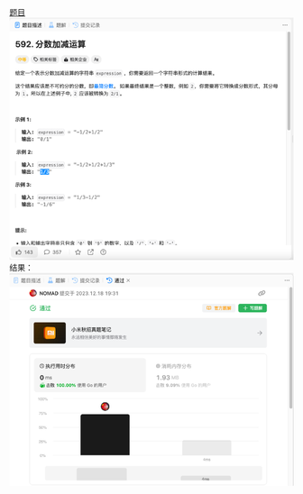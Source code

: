[题目](https://leetcode.cn/problems/fraction-addition-and-subtraction/description/)
![pic](img.png)
结果：
![pic](result.png)